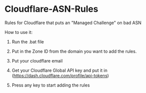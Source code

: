 # Cloudflare-ASN-Rules
Rules for Cloudflare that puts an "Managed Challenge" on bad ASN

How to use it:

1. Run the .bat file

2. Put in the Zone ID from the domain you want to add the rules.

3. Put your cloudflare email

4. Get your Cloudflare Global API key and put it in (https://dash.cloudflare.com/profile/api-tokens)

5. Press any key to start adding the rules
